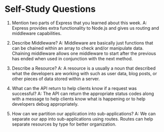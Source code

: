# Self-Study Questions

1. Mention two parts of Express that you learned about this week.
A: Express provides extra functionality to Node.js and gives us routing and middleware capabilities.

2. Describe Middleware?
A: Middleware are basically just functions that can be chained within an array to check and/or manipulate data. Chaining middleware allows one middleware to start after the previous has ended when used in conjunction with the next method.

3. Describe a Resource?
A: A resource is a usually a noun that described what the developers are working with such as user data, blog posts, or other pieces of data stored within a server.

4. What can the API return to help clients know if a request was successful?
A: The API can return the appropriate status codes along with a message to help clients know what is happening or to help developers debug appropriately.

5. How can we partition our application into sub-applications?
A: We can separate our app into sub-applications using routes. Routes can help separate resources by type for better organization.